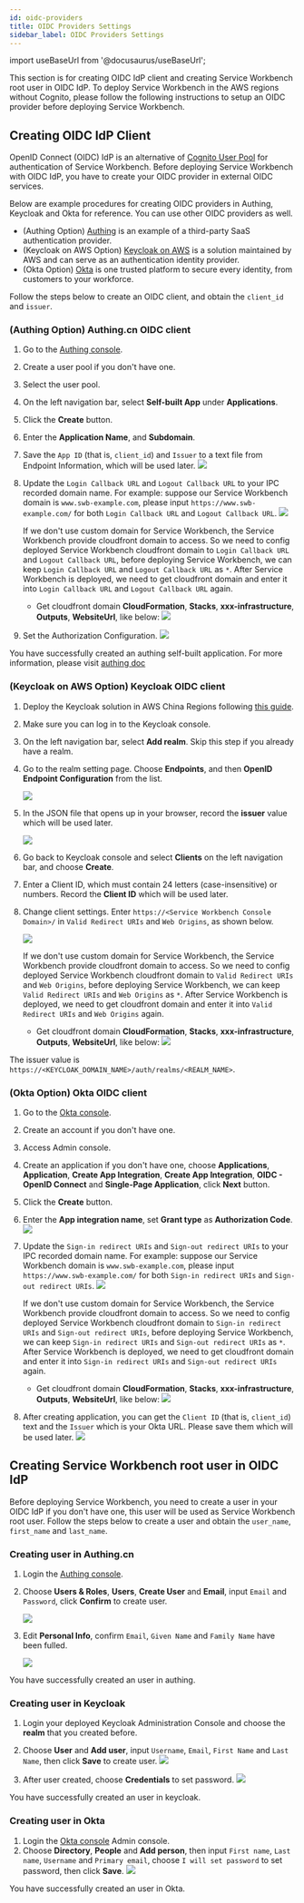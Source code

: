 ```yaml
---
id: oidc-providers
title: OIDC Providers Settings
sidebar_label: OIDC Providers Settings
---
```


import useBaseUrl from '@docusaurus/useBaseUrl';

This section is for creating OIDC IdP client and creating Service Workbench root user in OIDC IdP. To deploy Service Workbench in the AWS regions without Cognito, please follow the following instructions to setup an OIDC provider before deploying Service Workbench.

## Creating OIDC IdP Client

OpenID Connect (OIDC) IdP is an alternative of [Cognito User Pool][cognito] for authentication of Service Workbench. Before deploying Service Workbench with OIDC IdP, you have to create your OIDC provider in external OIDC services.

Below are example procedures for creating OIDC providers in Authing, Keycloak and Okta for reference. You can use other OIDC providers as well.

- (Authing Option) [Authing][authing] is an example of a third-party SaaS authentication provider. 
- (Keycloak on AWS Option) [Keycloak on AWS][keycloak-solution] is a solution maintained by AWS and can serve as an authentication identity provider.
- (Okta Option) [Okta][okta] is one trusted platform to secure every identity, from customers to your workforce.

Follow the steps below to create an OIDC client, and obtain the `client_id` and `issuer`. 

### (Authing Option) Authing.cn OIDC client

1. Go to the [Authing console](https://console.authing.cn/console).
2. Create a user pool if you don't have one.
3. Select the user pool.
4. On the left navigation bar, select **Self-built App** under **Applications**. 
5. Click the **Create** button.
6. Enter the **Application Name**, and **Subdomain**.
7. Save the `App ID` (that is, `client_id`) and `Issuer` to a text file from Endpoint Information, which will be used later.
    [![](../../../images/OIDC/endpoint-info.png)](../../../images/OIDC/endpoint-info.png)

8. Update the `Login Callback URL` and `Logout Callback URL` to your IPC recorded domain name.
   For example: suppose our Service Workbench domain is `www.swb-example.com`, please input `https://www.swb-example.com/` for both `Login Callback URL` and `Logout Callback URL`.
    [![](../../../images/OIDC/authentication-configuration.png)](../../../images/OIDC/authentication-configuration.png)

   If we don't use custom domain for Service Workbench, the Service Workbench provide cloudfront domain to access. So we need to config deployed Service Workbench cloudfront domain to `Login Callback URL` and `Logout Callback URL`, before deploying Service Workbench, we can keep `Login Callback URL` and `Logout Callback URL` as `*`. After Service Workbench is deployed, we need to get cloudfront domain and enter it into `Login Callback URL` and `Logout Callback URL` again.
   
   
   * Get cloudfront domain
   **CloudFormation**, **Stacks**, **xxx-infrastructure**, **Outputs**, **WebsiteUrl**, like below:
   [![](../../../images/OIDC/get-cloudfront-domain.png)](../../../images/OIDC/get-cloudfront-domain.png)
    

9. Set the Authorization Configuration.
    [![](../../../images/OIDC/authorization-configuration.png)](../../../images/OIDC/authorization-configuration.png)

You have successfully created an authing self-built application. 
For more information, please visit [authing doc](https://docs.authing.cn/v2/en/)

### (Keycloak on AWS Option) Keycloak OIDC client

1. Deploy the Keycloak solution in AWS China Regions following [this guide](https://aws-samples.github.io/keycloak-on-aws/en/).

2. Make sure you can log in to the Keycloak console.

3. On the left navigation bar, select **Add realm**. Skip this step if you already have a realm. 

4. Go to the realm setting page. Choose **Endpoints**, and then **OpenID Endpoint Configuration** from the list.

    [![](../../../images/OIDC/keycloak-example-realm.jpg)](../../../images/OIDC/keycloak-example-realm.jpg)

5. In the JSON file that opens up in your browser, record the **issuer** value which will be used later.

    [![](../../../images/OIDC/OIDC-config.jpg)](../../../images/OIDC/OIDC-config.jpg)

6. Go back to Keycloak console and select **Clients** on the left navigation bar, and choose **Create**.
7. Enter a Client ID, which must contain 24 letters (case-insensitive) or numbers. Record the **Client ID** which will be used later.
8. Change client settings. Enter `https://<Service Workbench Console Domain>/` in `Valid Redirect URIs` and `Web Origins`, as shown below.

    [![](../../../images/OIDC/keycloak-client-setting.png)](../../../images/OIDC/keycloak-client-setting.png)

   If we don't use custom domain for Service Workbench, the Service Workbench provide cloudfront domain to access. So we need to config deployed Service Workbench cloudfront domain to `Valid Redirect URIs` and `Web Origins`, before deploying Service Workbench, we can keep `Valid Redirect URIs` and `Web Origins` as `*`. After Service Workbench is deployed, we need to get cloudfront domain and enter it into `Valid Redirect URIs` and `Web Origins` again.
   
   * Get cloudfront domain
   **CloudFormation**, **Stacks**, **xxx-infrastructure**, **Outputs**, **WebsiteUrl**, like below:
   [![](../../../images/OIDC/get-cloudfront-domain.png)](../../../images/OIDC/get-cloudfront-domain.png)

The issuer value is `https://<KEYCLOAK_DOMAIN_NAME>/auth/realms/<REALM_NAME>`. 

### (Okta Option) Okta OIDC client

1. Go to the [Okta console](https://www.okta.com/).
2. Create an account if you don't have one.
3. Access Admin console.
3. Create an application if you don't have one, choose **Applications**, **Application**, **Create App Integration**, **Create App Integration**, **OIDC - OpenID Connect** and **Single-Page Application**, click **Next** button. 
5. Click the **Create** button.
6. Enter the **App integration name**, set **Grant type** as **Authorization Code**.
    [![](../../../images/OIDC/okta-application-create.png)](../../../images/OIDC/okta-application-create.png)
7. Update the `Sign-in redirect URIs` and `Sign-out redirect URIs` to your IPC recorded domain name.
For example: suppose our Service Workbench domain is `www.swb-example.com`, please input `https://www.swb-example.com/` for both `Sign-in redirect URIs` and `Sign-out redirect URIs`.
    [![](../../../images/OIDC/okta-application-url.png)](../../../images/OIDC/okta-application-url.png)

   If we don't use custom domain for Service Workbench, the Service Workbench provide cloudfront domain to access. So we need to config deployed Service Workbench cloudfront domain to `Sign-in redirect URIs` and `Sign-out redirect URIs`, before deploying Service Workbench, we can keep `Sign-in redirect URIs` and `Sign-out redirect URIs` as `*`. After Service Workbench is deployed, we need to get cloudfront domain and enter it into `Sign-in redirect URIs` and `Sign-out redirect URIs` again.
   
   * Get cloudfront domain
   **CloudFormation**, **Stacks**, **xxx-infrastructure**, **Outputs**, **WebsiteUrl**, like below:
   [![](../../../images/OIDC/get-cloudfront-domain.png)](../../../images/OIDC/get-cloudfront-domain.png)

8. After creating application, you can get the `Client ID` (that is, `client_id`) text and the `Issuer` which is your Okta URL. Please save them which will be used later.
    [![](../../../images/OIDC/okta-client-id.png)](../../../images/OIDC/okta-client-id.png)

## Creating Service Workbench root user in OIDC IdP

Before deploying Service Workbench, you need to create a user in your OIDC IdP if you don't have one, this user will be used as Service Workbench root user.
Follow the steps below to create a user and obtain the `user_name`, `first_name` and `last_name`. 

### Creating user in Authing.cn

1. Login the [Authing console](https://console.authing.cn/console).
2. Choose **Users & Roles**, **Users**, **Create User** and **Email**, input `Email` and `Password`, click **Confirm** to create user.

    [![](../../../images/OIDC/authing-create-user.png)](../../../images/OIDC/authing-create-user.png)
3. Edit **Personal Info**, confirm `Email`, `Given Name` and `Family Name` have been fulled.

    [![](../../../images/OIDC/authing-user-config.png)](../../../images/OIDC/authing-user-config.png)

You have successfully created an user in authing. 

### Creating user in Keycloak

1. Login your deployed Keycloak Administration Console and choose the **realm** that you created before.

2. Choose **User** and **Add user**, input `Username`, `Email`, `First Name` and `Last Name`, then click **Save** to create user.
    [![](../../../images/OIDC/keycloak-user-create.png)](../../../images/OIDC/keycloak-user-create.png)

3. After user created, choose **Credentials** to set password.
   [![](../../../images/OIDC/keycloak-user-password.png)](../../../images/OIDC/keycloak-user-password.png)

You have successfully created an user in keycloak. 

### Creating user in Okta

1. Login the [Okta console](https://www.okta.com/) Admin console.
2. Choose **Directory**, **People** and **Add person**, then input `First name`, `Last name`, `Username` and `Primary email`, choose `I will set password` to set password, then click **Save**.
    [![](../../../images/OIDC/keycloak-user-create.png)](../../../images/OIDC/keycloak-user-create.png)

You have successfully created an user in Okta.

[cognito]: https://docs.aws.amazon.com/cognito/latest/developerguide/cognito-user-identity-pools.html
[openid-connect]: https://openid.net/connect/
[authing]: https://www.authing.cn/
[okta]: https://www.okta.com/sg/
[keycloak]: https://www.keycloak.org/
[auth0]: https://auth0.com/
[dg]: https://docs.aws.amazon.com/opensearch-service/latest/developerguide/createupdatedomains.html
[vpc]:https://docs.aws.amazon.com/opensearch-service/latest/developerguide/vpc.html
[icp]: https://www.amazonaws.cn/en/support/icp/?nc2=h_l2_su
[keycloak-solution]: https://www.amazonaws.cn/en/solutions/keycloak-on-aws/
